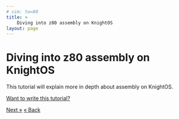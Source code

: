 ```yaml
---
# vim: tw=80
title: >
    Diving into z80 assembly on KnightOS
layout: page
---
```


# Diving into z80 assembly on KnightOS

This tutorial will explain more in depth about assembly on KnightOS. 

[Want to write this tutorial?](https://github.com/KnightOS/knightos.org)


<a href="userspace.html" class="pull-right btn btn-primary">Next »</a>
<a href="corelib.html" class="btn btn-primary">« Back</a>
